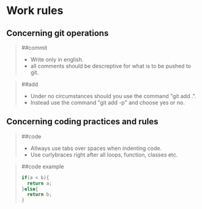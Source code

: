 Work rules
==========

Concerning git operations
-------------------------

> ##commit 
> 
> * Write only in english.
> * all comments should be descreptive for what is to be pushed to git.
		 
> ##add
> 
> * Under no circumstances should you use the command "git add .".
> * Instead use the command "git add -p" and choose yes or no.
		 
Concerning coding practices and rules
-------------------------------------

> ##code
> 
> * Allways use tabs over spaces when indenting code.
> * Use curlybraces right after all loops, function, classes etc.

> ##code example
> ```javascript
> if(a < b){
> 	return a;
> }else{
> 	return b;
> }
> ```


